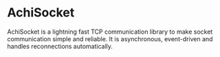 # AchiSocket

AchiSocket is a lightning fast TCP communication library to make socket communication simple and reliable. It is asynchronous, event-driven and handles reconnections automatically. 
